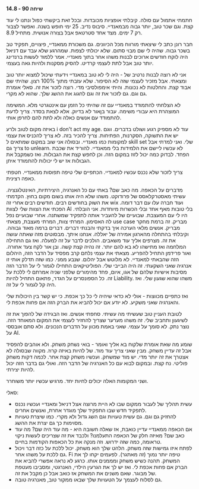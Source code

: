 **שיחה 90 \- 14.8**

חתמתי אתמול עם סולה. קיבלתי אופציות מכובדות. ובכל זאת ביקשתי כפול ונתנו לי עוד קצת. וגם שכר טוב, יותר גבוה מבמאנדיי. סיבוס נדיב. 25 ימי חופש בשנה. ואפשר לצבור רק 7 ימים. מצד אחד סטרטאפ אבל בצורה אנושית. מתחיל 8.9. 

חבר רונן כתב לי שיצאתי מורווח מכל הכיוונים. גם משכורת ממאנדיי, פיצויים, תפקיד טב בשכר גבוה. שהיה לי שם מבוי סתום. שלא יכולתי לצפות. שמהרגע שלא עבד עם דניאל היה לוקח חודשים ארוכים לבנות משהו אחר בתוך מאנדיי. אמר ללמוד לעשות ברנדינג יותר טוב אבל לתת לעצמי קרדיט. להסיק מסקנות ולהיות גאה בעצמי.

אני לא רוצה לבנות נרטיב של \- היה לי לא טוב במאנדיי וידעתי שיכול למצוא יותר טוב ומצאתי. אבל מזכיר לעצמי שזה לא הסיפור. שלא עזבתי מתוך 100% רצון. שהיתי שם אבוד קצת. והחלטות לא נכונות. והיתי אימפולסיבי מדי. רוצה לזכור את זה. סאלי אומרת גם וגם. גם לזכור את זה וגם לחגוג את ההשג שלך. שהוא לא מקרי. 

לא הצלחתי להתמודד במאנדיי עם זה שהיתי כל הזמן עם אינטגרטי מלא. המשימה המוצהרת היא עבורי משימה. עבור בןאור לא בדיוק. אלא לצאת בסדר. צריך לדעת להתמודד עם אנשים כאלה ולא לתת להם לחרפן אותי. 

באיזה מקום לטוב ולרע i don't act my age. עוד לא מספיק רגוע ושולט בדברים. ווגם יש את התשוקה, הסקרנות, הפתיחות. צריך להכיר בזה. לא צריך להכניס את עצמי למקומות כמו מאנדיי. ובסולה אני שוב במקום שמתאים ל skill set שלי. ואני למדתי אבל צריך גם to unlearn. לא עכשיו ליישם את הלמידות בלי ממאנדיי. להוריד את שכבת הפחד. לבדוק כמה יכול לזוז במקום הזה. וכן לחפש קצת את הגבולות. ואז כשמקבל את הגבולות אז יש לי יכולות להתמודד איתן. 

צריך לזכור שלא נכנס עכשיו למאנדיי. הכתפיים שלי טיפה תפוסות ממאנדיי. חטפתי כאפה רצינית. 

מדברים על הכאפה. מה כאב שם? באתי עם כל האנרגיה, היצירתיות, האינטלגנציה. עשיתי מאסטרקלאסס של פרודוקט. משהו שלא היה אותו בשום מקום בחוץ. הקדמתי את השוק בחודשים רבים. חודשים רבים אחרי זה wix ועוד חברה עלו עם דבר דומה. הפכתי את הצוות שלי לצוות AI בלי טובות מאף אחד ובלי הכשרות מיוחדות. אני הובלתי. היו לי עם המעצבת. שבועיים של להעביר אותה לתפקיד שמשתנה. אחרי שבועיים נפל לה האסימון. המרתי צוות, המרתי מעצבת, מצאתי use case מבריק. זה ברמת מחקר מבריק. אנשים מלאי הערכה איך בדקתי והבנתי דברים. דברים ברמה מאוד גבוהה. וקיבלתי בהתחלה מהארגון אמירה של יאללה. אנחנו איתך. מבסוטים מזה שאתה עושה את זה. מצרפים אליך עוד משאבים. הולכים לדבר על זה למעלה. ואז גם התחילה המלחמה ואז מתישהו לא בא להם יותר. זה נהיה קצת קשה. ובן אור לקח צעד אחורה. ואור פרידמן התחיל להפריע. מצאתי את עצמי נלחם קרב מפסיד על הדבר הזה, היהלום הזה שהבאתי למאנדיי. לא מלוטש אבל יהלום. שנבע ממני. כמו שזה תדלק אותי זו אנרגיה שאני השקעתי. זה היה הבייבי שלי. הפוליטיקאים התחילו לגמור לי על הדבר הזה מסיבות אישיות שלהם של אגו, איום, פחד מהימורים שלפני שניה אמרתם לי ללכת על זה. כל הספונסרים על הגדר, פתאום התחיל להיות Liability. משהו שהוא שגעון שלי. ואז היה קל לגמור לי על זה. 

ואז כתפיים מכווצות \- אולי לא כדאי שיהיה לי כל כך אכפת. כי יש קשר בין היכולות שלי והאנרגיה שאני משקיע. לא יודע אם יכול להביא את הברק הזה אם פחות אכפת לי. 

לטובת העניין טוב שעשיתי מה עשיתי. סחפתי אנשים. ואז הבגידה של להפוך את זה לשיגעון ותחביב שלי. זה משהו מערער שצריך להחזיר לעצמי את המקום המאוחד הזה. נוצר נתק. לא סומך על עצמי. שאני באמת מכוון על הדברים הנכונים. ולא סתם אובססי על AI. 

שומע מה שאת אומרת שלקוח בא אליך ואומר \- בואי נשחק משחק. ולא אוהבים להפסיד אבל זה עדיין משחק. מבין שאני צריך עוד מוד. של להיות באיזה קרוז. מקווה שבסולה לא אצטרך את זה יותר מדי. יש מוד שמשחק. ועכשיו משחק קצת אחר. לכמה דקות משחק פוליטי. נח קצת. ובמקום לבוא עם כל האנרגיה של הדבר הזה. ואולי גם בדבר הזה יכול להיות יצירתי. 

ושני המקומות האלה יכולים לחיות יחד. מרגיש עכשיו יותר משוחרר. 

סאלי:

* עשית תהליך של לעבור ממקום שבו לא היית מרוצה אצל דניאל ומאנדיי ועכשיו נכנס לתפקיד חדש שבו התפקיד שלך מוגדר אחרת, ואנשים אחרים.   
* להחזיק גם וגם. גם עשית טעויות וגם השג גדול ולא מקרי. כמו שיצרת טעויות מסוימות כך גם יצרת את ההשג.   
* אם הכאפה ממאנדיי עדיין כואבת, אז שאלה חשובה היא \- מה עוד היה שם? מה עוד כאב שם? מאיזה חלק של הכאפה התעלמנו? ולכבד את זה שצריכים לעשות ניקוי טראומה, כמה שזה ידרוש. וזה מנקה את כל הכאפות הקודמות בחיים.   
* לפתח איזו גמישות שזה משחק. הלהט שלך הוא משחק. יכול ללכת על כזה דבר ויכול גם ללכת על משהו אחר. Fi טיפה יותר נמוך (זה מאתגר). לפעמים יקחו לך את המשחק. תהנה כשיש משחק ומממנים אותו. כרגע לא נראה אפשרי להביא את הברק אם פחות אכפת לי. ואז יש לך את הגרעין הילדי, האנרגטי, ומסביבו מעטפת של מבוגר. שאם משנים את המשחק אז כואב אבל כן מקבל את זה.   
* גם לסלוח לעצמך על הטעויות שלך שבאו ממקור טוב, מאנרגיה טובה. 

